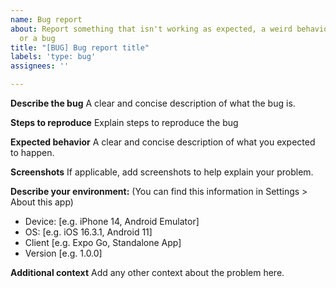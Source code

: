 ```yaml
---
name: Bug report
about: Report something that isn't working as expected, a weird behavior, a crash
  or a bug
title: "[BUG] Bug report title"
labels: 'type: bug'
assignees: ''

---
```


**Describe the bug**
A clear and concise description of what the bug is.

**Steps to reproduce**
Explain steps to reproduce the bug

**Expected behavior**
A clear and concise description of what you expected to happen.

**Screenshots**
If applicable, add screenshots to help explain your problem.

**Describe your environment:**
(You can find this information in Settings > About this app)
 - Device: [e.g. iPhone 14, Android Emulator]
 - OS: [e.g. iOS 16.3.1, Android 11]
 - Client [e.g. Expo Go, Standalone App]
 - Version [e.g. 1.0.0]

**Additional context**
Add any other context about the problem here.
